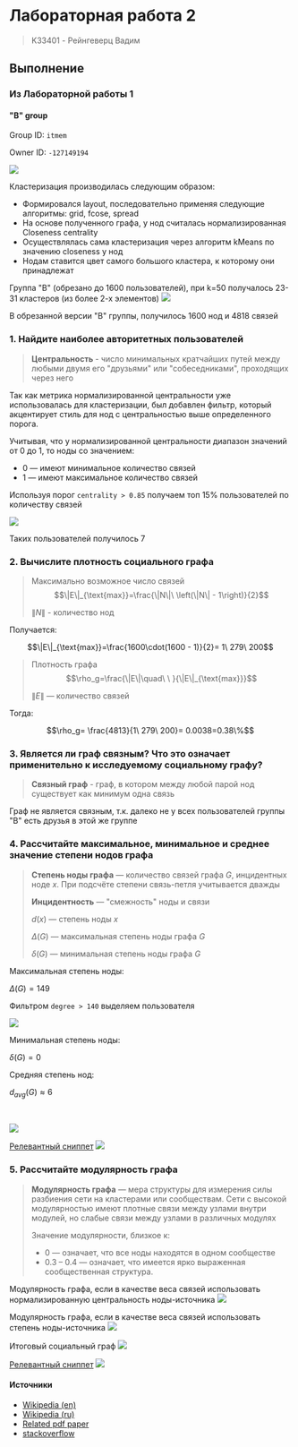 # Лабораторная работа 2
> K33401 - Рейнгеверц Вадим


## Выполнение

### Из Лабораторной работы 1

#### "B" group
Group ID: `itmem`

Owner ID: `-127149194`

![](https://i.imgur.com/86oXhVa.png)


Кластеризация производилась следующим образом:

- Формировался layout, последовательно применяя следующие алгоритмы: grid, fcose, spread
- На основе полученного графа, у нод считалась нормализированная Closeness centrality
- Осуществлялась сама кластеризация через алгоритм kMeans по значению closeness у нод
- Нодам ставится цвет самого большого кластера, к которому они принадлежат

Группа "B" (обрезано до 1600 пользователей), при k=50 получалось 23-31 кластеров (из более 2-х элементов)
![](https://i.imgur.com/4Oev7a5.png)

В обрезанной версии "B" группы, получилось 1600 нод и 4818 связей

### 1. Найдите наиболее авторитетных пользователей

> **Центральность** - число минимальных кратчайших путей между любыми двумя его "друзьями" или "собеседниками", проходящих через него

Так как метрика нормализированной центральности уже использовалась для кластеризации, был добавлен фильтр, который акцентирует стиль для нод с центральностью выше определенного порога.

Учитывая, что у нормализированной центральности диапазон значений от 0 до 1, то ноды со значением:

- 0 ― имеют минимальное количество связей
- 1 ― имеют максимальное количество связей

Используя порог `centrality > 0.85` получаем топ 15% пользователей по количеству связей

![](https://i.imgur.com/dcbYEiW.jpeg)

Таких пользователей получилось 7

<div style="page-break-after: always;"></div>


### 2. Вычислите плотность социального графа

> Максимально возможное число связей
>$$\|E\|_{\text{max}}=\frac{\|N\|\ \left(\|N\| - 1\right)}{2}$$
>
>$\|N\|$ - количество нод

Получается:

$$\|E\|_{\text{max}}=\frac{1600\cdot(1600 - 1)}{2}= 1\ 279\ 200$$


> Плотность графа
>$$\rho_g=\frac{\|E\|\quad\ \ }{\|E\|_{\text{max}}}$$
>
>$\|E\|$ ― количество связей

Тогда:

$$\rho_g= \frac{4813}{1\ 279\ 200}= 0.0038=0.38\%$$


### 3. Является ли граф связным? Что это означает применительно к исследуемому социальному графу?
> **Связный граф** - граф, в котором между любой парой нод существует как минимум одна связь

Граф не является связным, т.к. далеко не у всех пользователей группы "B" есть друзья в этой же группе

<div style="page-break-after: always;"></div>


### 4. Рассчитайте максимальное, минимальное и среднее значение степени нодов графа

> **Степень ноды графа** — количество связей графа $G$, инцидентных ноде $x$. При подсчёте степени связь-петля учитывается дважды
> 
> **Инцидентность** ― "смежность" ноды и связи
>
> $d(x)$ ― степень ноды $x$
>
> $\Delta(G)$ ― максимальная степень ноды графа $G$
> 
> $\delta(G)$ ― минимальная степень ноды графа $G$
>

Максимальная степень ноды:

$\Delta(G)=149$

Фильтром `degree > 140` выделяем пользователя

![](https://i.imgur.com/KDG8PD6.jpeg)

Минимальная степень ноды:

$\delta(G)=0$

Средняя степень нод:

$d_{avg}(G)\approx6$

<br/>

![](https://i.imgur.com/vmY4qKL.png)


[Релевантный сниппет](./core/main.js#L309)
![](https://i.imgur.com/QS7vte2.png)



### 5. Рассчитайте модулярность графа
> **Модулярность графа** — мера структуры для измерения силы разбиения сети на кластерами или сообществам. Сети с высокой модулярностью имеют плотные связи между узлами внутри модулей, но слабые связи между узлами в различных модулях
> 
> Значение модулярности, близкое к:
>
> - 0 ― означает, что все ноды находятся в одном сообществе
> - 0.3 – 0.4 ― означает, что имеется ярко выраженная сообщественная структура.


Модулярность графа, если в качестве веса связей использовать нормализированную центральность ноды-источника
![](https://i.imgur.com/HAL17Ic.png)

Модулярность графа, если в качестве веса связей использовать степень ноды-источника
![](https://i.imgur.com/TmEjMyO.png)

Итоговый социальный граф
![](https://i.imgur.com/gIhCaGD.png)


[Релевантный сниппет](./core/main.js#L280)
![](https://i.imgur.com/jQvVcOr.png)


#### Источники

- [Wikipedia (en)](https://en.wikipedia.org/wiki/Modularity_(networks))
- [Wikipedia (ru)](https://ru.wikipedia.org/wiki/%D0%9C%D0%BE%D0%B4%D1%83%D0%BB%D1%8F%D1%80%D0%BD%D0%BE%D1%81%D1%82%D1%8C_(%D0%BD%D0%B0%D1%83%D0%BA%D0%B0_%D0%BE_%D1%81%D0%B5%D1%82%D1%8F%D1%85))
- [Related pdf paper](https://www.researchgate.net/publication/334158692_ON_THE_MAXIMUM_OF_THE_MODULARITY_OF_RANDOM_CONFIGURATION_GRAPHS/fulltext/5d1ac85da6fdcc2462b73c53/ON-THE-MAXIMUM-OF-THE-MODULARITY-OF-RANDOM-CONFIGURATION-GRAPHS.pdf)
- [stackoverflow](https://stackoverflow.com/a/49898854)

